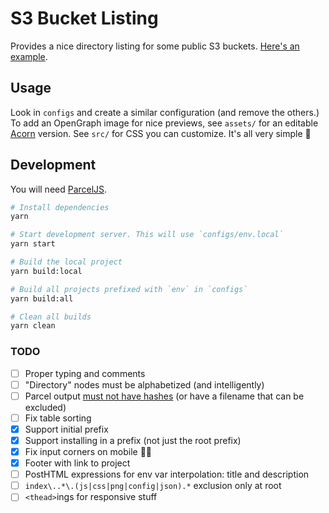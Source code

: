 # S3 Bucket Listing

Provides a nice directory listing for some public S3 buckets. [Here's an example](https://public.nikhil.io).

## Usage

Look in `configs` and create a similar configuration (and remove the others.) To add an OpenGraph image for nice previews, see `assets/` for an editable [Acorn](https://flyingmeat.com/acorn/) version. See `src/` for CSS you can customize. It's all very simple 🤗

## Development

You will need [ParcelJS](https://parceljs.org/).

```bash
# Install dependencies
yarn

# Start development server. This will use `configs/env.local`
yarn start

# Build the local project
yarn build:local

# Build all projects prefixed with `env` in `configs`
yarn build:all

# Clean all builds
yarn clean
```

### TODO

* [ ] Proper typing and comments
* [ ] "Directory" nodes must be alphabetized (and intelligently)
* [ ] Parcel output [must not have hashes](https://github.com/parcel-bundler/parcel/issues/5894) (or have a filename that can be excluded)
* [ ] Fix table sorting
* [x] Support initial prefix
* [x] Support installing in a prefix (not just the root prefix)
* [x] Fix input corners on mobile 🤦‍♀️
* [x] Footer with link to project
* [ ] PostHTML expressions for env var interpolation: title and description
* [ ] `index\..*\.(js|css|png|config|json).*` exclusion only at root
* [ ] `<thead>`ings for responsive stuff
